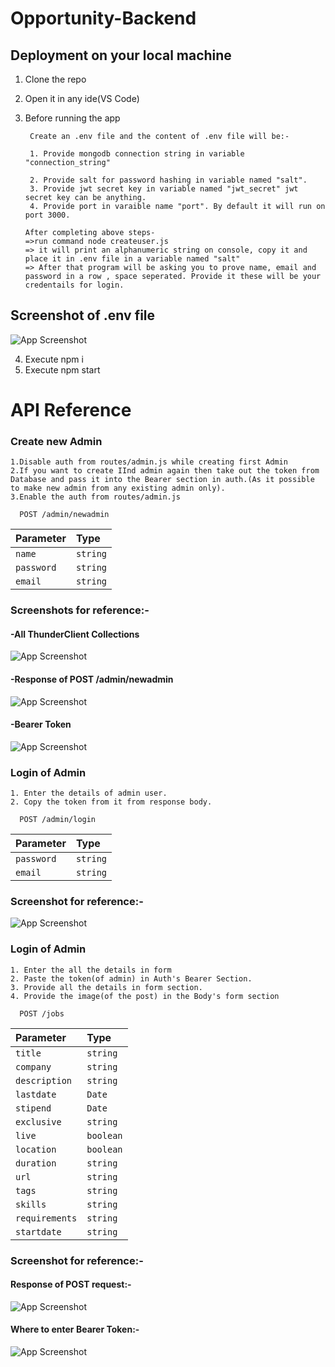 
# Opportunity-Backend




## Deployment on your local machine

1. Clone the repo
2. Open it in any ide(VS Code) 
3. Before running the app

        Create an .env file and the content of .env file will be:-

        1. Provide mongodb connection string in variable "connection_string"

        2. Provide salt for password hashing in variable named "salt".
        3. Provide jwt secret key in variable named "jwt_secret" jwt secret key can be anything.
        4. Provide port in varaible name "port". By default it will run on port 3000.
       
       After completing above steps-
       =>run command node createuser.js
       => it will print an alphanumeric string on console, copy it and place it in .env file in a variable named "salt"
       => After that program will be asking you to prove name, email and password in a row , space seperated. Provide it these will be your credentails for login.

## Screenshot of .env file

![App Screenshot](https://github.com/RajavJain/opportunity-backend/blob/master/static/img/1.png?raw=true)
        
        

4. Execute npm i
5. Execute npm start 


# API Reference

### Create new Admin

    1.Disable auth from routes/admin.js while creating first Admin
    2.If you want to create IInd admin again then take out the token from Database and pass it into the Bearer section in auth.(As it possible to make new admin from any existing admin only).
    3.Enable the auth from routes/admin.js

```http
  POST /admin/newadmin
```

| Parameter     | Type     | 
| :--------     | :------- | 
| `name`        | `string` | 
| `password`    | `string` | 
| `email`       | `string` | 

### Screenshots for reference:-

#### -All ThunderClient Collections

![App Screenshot](https://raw.githubusercontent.com/RajavJain/opportunity-backend/5ebecdd88fe200c575d02de7d01d27f75831c979/static/img/ThunderClient.png)

#### -Response of  POST /admin/newadmin

![App Screenshot](https://raw.githubusercontent.com/RajavJain/opportunity-backend/5ebecdd88fe200c575d02de7d01d27f75831c979/static/img/2.png)

#### -Bearer Token 

![App Screenshot](https://raw.githubusercontent.com/RajavJain/opportunity-backend/5ebecdd88fe200c575d02de7d01d27f75831c979/static/img/3.png)

        

### Login of Admin

    1. Enter the details of admin user.
    2. Copy the token from it from response body.

```http
  POST /admin/login
```

| Parameter     | Type     | 
| :--------     | :------- | 
| `password`    | `string` | 
| `email`       | `string` | 

### Screenshot for reference:-

![App Screenshot](https://github.com/RajavJain/opportunity-backend/blob/master/static/img/4.png?raw=true)




### Login of Admin

    1. Enter the all the details in form
    2. Paste the token(of admin) in Auth's Bearer Section.
    3. Provide all the details in form section.
    4. Provide the image(of the post) in the Body's form section

```http
  POST /jobs
```

| Parameter     | Type     | 
| :--------     | :------- | 
| `title`    | `string` | 
| `company`       | `string` | 
| `description`       | `string` | 
| `lastdate`       | `Date` | 
| `stipend`       | `Date` | 
| `exclusive`       | `string` | 
| `live`       | `boolean` | 
| `location`       | `boolean` | 
| `duration`       | `string` | 
| `url`       | `string` | 
| `tags`       | `string` | 
| `skills`       | `string` | 
| `requirements`       | `string` | 
| `startdate`       | `string` | 




### Screenshot for reference:-

#### Response of POST request:-
![App Screenshot](https://github.com/RajavJain/opportunity-backend/blob/master/static/img/5.png?raw=true)

#### Where to enter Bearer Token:- 
![App Screenshot](https://github.com/RajavJain/opportunity-backend/blob/master/static/img/6.png?raw=true)

